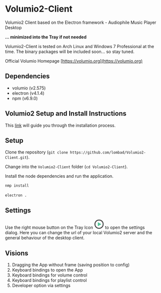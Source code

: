 # Volumio2-Client
Volumio2 Client based on the Electron framework - Audiophile Music Player Desktop

**... minimized into the Tray if not needed**

Volumio2-Client is tested on Arch Linux and Windows 7 Professional at the time. The binary packages will be included soon... so stay tuned.

Official Volumio Homepage [https://volumio.org](https://volumio.org)

## Dependencies
* volumio (v2.575)
* electron (v4.1.4)
* npm (v6.9.0)

## Volumio2 Setup and Install Instructions

This [link](https://volumio.org/get-started/) will guide you through the installation process.

## Setup
Clone the repository (`git clone https://github.com/lombad/Volumio2-Client.git`).

Change into the `Volumio2-Client` folder (`cd Volumio2-Client`).

Install the node dependencies and run the application.
```
nmp install

electron .
```

## Settings
Use the right mouse button on the Tray Icon ![tray icon](https://github.com/lombad/Volumio2-Client/blob/master/assets/img/favicon-play.png "Tray Icon") to open the settings dialog. Here you can change the url of your local Volumio2 server and the general behaviour of the desktop client.

## Visions
1. Dragging the App without frame (saving position to config)
2. Keyboard bindings to open the App
3. Keyboard bindings for volume control
4. Keyboard bindings for playlist control
5. Developer option via settings
